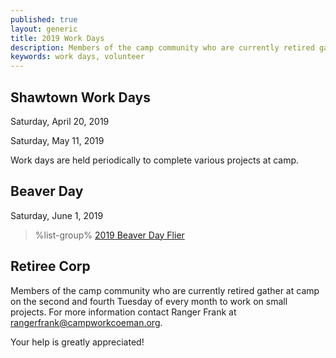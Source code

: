 ```yaml
---
published: true
layout: generic
title: 2019 Work Days
description: Members of the camp community who are currently retired gather at camp on the second and fourth Tuesday of every month to work on small projects. Your help is greatly appreciated!
keywords: work days, volunteer
---
```


## Shawtown Work Days

Saturday, April 20, 2019

Saturday, May 11, 2019

Work days are held periodically to complete various projects at camp.

## Beaver Day

Saturday, June 1, 2019

> %list-group%
> <a href="{{ site.url }}/pdf/2019/2019-beaver-day-flier.pdf" class="list-group-item">2019 Beaver Day Flier</a>

## Retiree Corp

Members of the camp community who are currently retired gather at camp on the
second and fourth Tuesday of every month to work on small projects. For more
information contact Ranger Frank at [rangerfrank@campworkcoeman.org](mailto:rangerfrank@campworkcoeman.org).

Your help is greatly appreciated!
